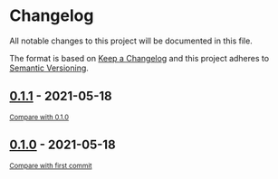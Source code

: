 # Changelog
All notable changes to this project will be documented in this file.

The format is based on [Keep a Changelog](http://keepachangelog.com/en/1.0.0/)
and this project adheres to [Semantic Versioning](http://semver.org/spec/v2.0.0.html).

<!-- insertion marker -->
## [0.1.1](https://github.com/cognitivefactory/interactive-clustering-gui/releases/tag/0.1.1) - 2021-05-18

<small>[Compare with 0.1.0](https://github.com/cognitivefactory/interactive-clustering-gui/compare/0.1.0...0.1.1)</small>


## [0.1.0](https://github.com/cognitivefactory/interactive-clustering-gui/releases/tag/0.1.0) - 2021-05-18

<small>[Compare with first commit](https://github.com/cognitivefactory/interactive-clustering-gui/compare/e6a9c56c7926cb54b1b0d005c1b0c2d1b6f17ce9...0.1.0)</small>
